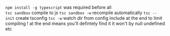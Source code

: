 `npm install -g typescript` was required before all  
`tsc sandbox` compile to js
`tsc sandbox -w` recompile automatically
`tsc --init` create tsconfig
`tsc -w` watch dir from config
include at the end to limit compiling
! at the end means you'll defintely find it it won't by null undefined etc
